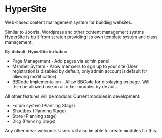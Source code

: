 # HyperSite
Web-based content management system for building websites.

Similar to Joomla, Wordpress and other content management systms, HyperSite is built from scratch providing it's own template system and class management.

By default, HyperSite includes:
- Page Management - Add pages via admin panel
- Member System - Allow members to sign up to your site (User registration is disabled by default, only admin account is default for allowing modification)
- BBCode Implementation - Allow BBCode for displaying on page. Will then be allowed use on all other modules by default.

All other features will be modular. Current modules in development:
- Forum system (Planning Stage)
- Shoutbox (Planning Stage)
- Store (Planning stage)
- Blog (Planning Stage)

Any other ideas welcome. Users will also be able to create modules for this.
